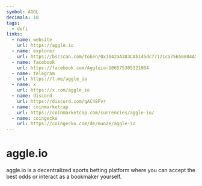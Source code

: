 ```yaml
---
symbol: AGGL
decimals: 18
tags:
  - defi
links:
  - name: website
    url: https://aggle.io
  - name: explorer
    url: https://bscscan.com/token/0x1042aA383CAb145dc77121ca75650804A5c134ff
  - name: facebook
    url: https://facebook.com/Aggleio-106575305321004
  - name: telegram
    url: https://t.me/aggle_io
  - name: x
    url: https://x.com/aggle_io
  - name: discord
    url: https://discord.com/qAC48Fvr
  - name: coinmarketcap
    url: https://coinmarketcap.com/currencies/aggle-io/
  - name: coingecko
    url: https://coingecko.com/de/munze/aggle-io
---
```


# aggle.io

aggle.io is a decentralized sports betting platform where you can accept the best odds or interact as a bookmaker yourself.

